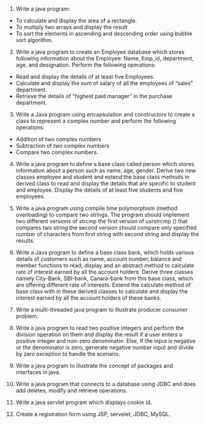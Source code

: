 1. Write a java program:
- To calculate and display the area of a rectangle.
- To multiply two arrays and display the result
- To sort the elements in ascending and descending order using bubble sort algorithm.

2. Write a java program to create an Employee database which stores following information about the Employee: Name, Emp_id, department, age, and designation. Perform the following operations:
- Read and display the details of at least five Employees.
- Calculate and display the sum of salary of all the employees of “sales” department.
- Retrieve the details of “highest paid manager” in the purchase department.

3. Write a Java program using encapsulation and constructors to create a class to represent a complex number and perform the following operations: 
- Addition of two complex numbers
- Subtraction of two complex numbers
- Compare two complex numbers.

4. Write a java program to define a base class called person which stores information about a person such as name, age, gender. Derive two new classes employee and student and extend the base class methods in derived class to read and display the details that are specific to student and employee. Display the details of at least five students and five employees.

5. Write a java program using compile time polymorphism (method overloading) to compare two strings. The program should implement two different versions of strcmp the first version of usrstrcmp () that compares two string the second version should compare only specified number of characters from first string with second string and display the results. 

6. Write a Java program to define a base class bank, which holds various details of customers such as name, account number, balance and member functions to read, display and an abstract method to calculate rate of interest earned by all the account holders. Derive three classes namely City-Bank, SBI-bank, Canara-bank from this base class, which are offering different rate of interests. Extend the calculate method of base class with in these derived classes to calculate and display the interest earned by all the account holders of these banks.

7. Write a multi-threaded java program to illustrate producer consumer problem.

8. Write a java program to read two positive integers and perform the division operation on them and display the result if a user enters a positive integer and non-zero denominator. Else, If the input is negative or the denominator is zero, generate negative number input and divide by zero exception to handle the scenario.

9. Write a java program to illustrate the concept of packages and interfaces in java.

10. Write a java program that connects to a database using JDBC and does add deletes, modify and retrieve operations.

11. Write a java servlet program which displays cookie id.

12. Create a registration form using JSP, servelet, JDBC, MySQL.


